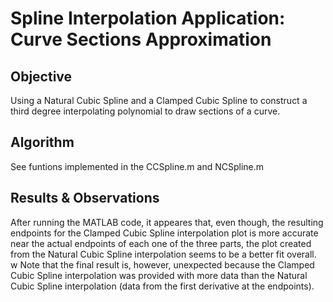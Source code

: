 Spline Interpolation Application: Curve Sections Approximation
===============

Objective
----------
Using a Natural Cubic Spline and a Clamped Cubic Spline to construct a third degree interpolating polynomial to draw sections of a curve.

Algorithm
-----
See funtions implemented in the CCSpline.m and NCSpline.m

Results & Observations
-----
After running the MATLAB code, it appeares that, even though, the resulting endpoints for the Clamped Cubic Spline interpolation plot is more accurate near the actual endpoints of each one of the three parts, the plot created from the Natural Cubic Spline interpolation seems to be a better fit overall.
w
Note that the final result is, however, unexpected because the Clamped Cubic Spline interpolation was provided with more data than the Natural Cubic Spline interpolation (data from the first derivative at the endpoints). 
